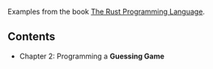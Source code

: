 Examples from the book [The Rust Programming Language](https://rust-book.cs.brown.edu/experiment-intro.html).

## Contents
- Chapter 2: Programming a **Guessing Game**
